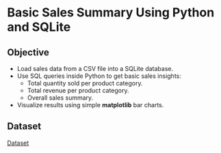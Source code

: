 # Basic Sales Summary Using Python and SQLite

##  Objective
- Load sales data from a CSV file into a SQLite database.
- Use SQL queries inside Python to get basic sales insights:
  - Total quantity sold per product category.
  - Total revenue per product category.
  - Overall sales summary.
- Visualize results using simple **matplotlib** bar charts.

##  Dataset
<a href="https://github.com/Mohammad-Bilal554/Sales-data-analysis-python/blob/main/sales_data.csv)">Dataset</a>

